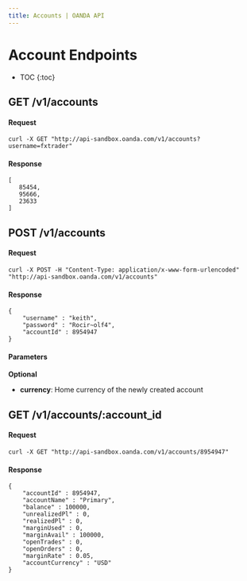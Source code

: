 ```yaml
---
title: Accounts | OANDA API
---
```


# Account Endpoints

* TOC
{:toc}

## GET /v1/accounts

#### Request
    curl -X GET "http://api-sandbox.oanda.com/v1/accounts?username=fxtrader"

#### Response
    [
       85454,
       95666,
       23633
    ]

## POST /v1/accounts

#### Request
    curl -X POST -H "Content-Type: application/x-www-form-urlencoded" "http://api-sandbox.oanda.com/v1/accounts"

#### Response
    {
        "username" : "keith",
        "password" : "Rocir~olf4",
        "accountId" : 8954947
    }

#### Parameters
**Optional**

* **currency**: Home currency of the newly created account

## GET /v1/accounts/:account_id

#### Request
    curl -X GET "http://api-sandbox.oanda.com/v1/accounts/8954947"

#### Response
    {
        "accountId" : 8954947,
        "accountName" : "Primary",
        "balance" : 100000,
        "unrealizedPl" : 0,
        "realizedPl" : 0,
        "marginUsed" : 0,
        "marginAvail" : 100000,
        "openTrades" : 0,
        "openOrders" : 0,
        "marginRate" : 0.05,
        "accountCurrency" : "USD"
    }
